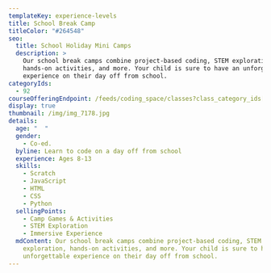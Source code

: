 ```yaml
---
templateKey: experience-levels
title: School Break Camp
titleColor: "#264548"
seo:
  title: School Holiday Mini Camps
  description: >
    Our school break camps combine project-based coding, STEM exploration,
    hands-on activities, and more. Your child is sure to have an unforgettable
    experience on their day off from school.
categoryIds:
  - 92
courseOfferingEndpoint: /feeds/coding_space/classes?class_category_ids[]=92
display: true
thumbnail: /img/img_7178.jpg
details:
  age: "  "
  gender:
    - Co-ed.
  byline: Learn to code on a day off from school
  experience: Ages 8-13
  skills:
    - Scratch
    - JavaScript
    - HTML
    - CSS
    - Python
  sellingPoints:
    - Camp Games & Activities
    - STEM Exploration
    - Immersive Experience
  mdContent: Our school break camps combine project-based coding, STEM
    exploration, hands-on activities, and more. Your child is sure to have an
    unforgettable experience on their day off from school.
---
```

